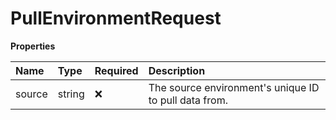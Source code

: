 # PullEnvironmentRequest

**Properties**

| Name   | Type   | Required | Description                                           |
| :----- | :----- | :------- | :---------------------------------------------------- |
| source | string | ❌       | The source environment's unique ID to pull data from. |

<!-- This file was generated by liblab | https://liblab.com/ -->
